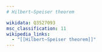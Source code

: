 ```yaml
---
# Hilbert–Speiser theorem

wikidata: Q3527093
msc_classification: 11
wikipedia_links:
  - "[[Hilbert–Speiser theorem]]"
---
```

